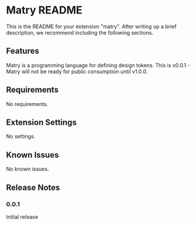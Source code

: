 # Matry README

This is the README for your extension "matry". After writing up a brief description, we recommend including the following sections.

## Features

Matry is a programming language for defining design tokens.
This is v0.0.1 - Matry will not be ready for public consumption until v1.0.0.

## Requirements

No requirements.

## Extension Settings

No settings.

## Known Issues

No known issues.

## Release Notes

### 0.0.1

Initial release
